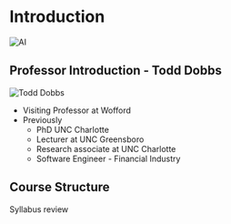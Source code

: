 # Introduction

![AI](https://github.com/btdobbs/COSC-440/blob/main/Topic/images/AI.png)

## Professor Introduction - Todd Dobbs

![Todd Dobbs](https://github.com/btdobbs/COSC-440/blob/main/Topic/images/btd.jpg)

* Visiting Professor at Wofford
* Previously
  * PhD UNC Charlotte
  * Lecturer at UNC Greensboro
  * Research associate at UNC Charlotte
  * Software Engineer - Financial Industry

## Course Structure

Syllabus review
